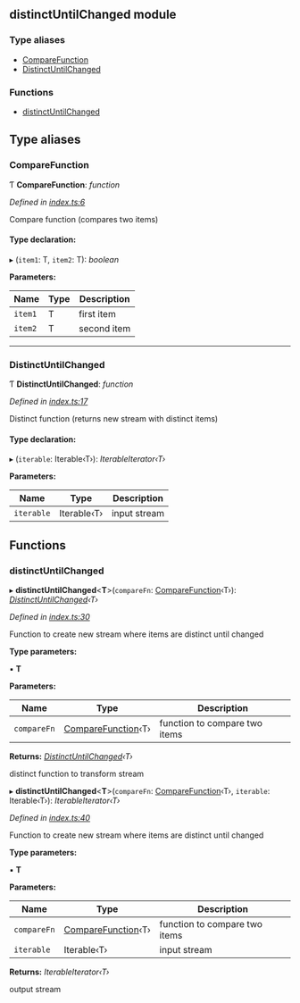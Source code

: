 ## distinctUntilChanged module

### Type aliases

* [CompareFunction](README.md#comparefunction)
* [DistinctUntilChanged](README.md#distinctuntilchanged)

### Functions

* [distinctUntilChanged](README.md#distinctuntilchanged)

## Type aliases

###  CompareFunction

Ƭ **CompareFunction**: *function*

*Defined in [index.ts:6](https://github.com/andres-kovalev/pragmatic-streams/blob/master/src/streams/distinctUntilChanged/index.ts#L6)*

Compare function (compares two items)

#### Type declaration:

▸ (`item1`: T, `item2`: T): *boolean*

**Parameters:**

Name | Type | Description |
------ | ------ | ------ |
`item1` | T | first item |
`item2` | T | second item |

___

###  DistinctUntilChanged

Ƭ **DistinctUntilChanged**: *function*

*Defined in [index.ts:17](https://github.com/andres-kovalev/pragmatic-streams/blob/master/src/streams/distinctUntilChanged/index.ts#L17)*

Distinct function (returns new stream with distinct items)

#### Type declaration:

▸ (`iterable`: Iterable‹T›): *IterableIterator‹T›*

**Parameters:**

Name | Type | Description |
------ | ------ | ------ |
`iterable` | Iterable‹T› | input stream |

## Functions

###  distinctUntilChanged

▸ **distinctUntilChanged**<**T**>(`compareFn`: [CompareFunction](README.md#comparefunction)‹T›): *[DistinctUntilChanged](README.md#distinctuntilchanged)‹T›*

*Defined in [index.ts:30](https://github.com/andres-kovalev/pragmatic-streams/blob/master/src/streams/distinctUntilChanged/index.ts#L30)*

Function to create new stream where items are distinct until changed

**Type parameters:**

▪ **T**

**Parameters:**

Name | Type | Description |
------ | ------ | ------ |
`compareFn` | [CompareFunction](README.md#comparefunction)‹T› | function to compare two items |

**Returns:** *[DistinctUntilChanged](README.md#distinctuntilchanged)‹T›*

distinct function to transform stream

▸ **distinctUntilChanged**<**T**>(`compareFn`: [CompareFunction](README.md#comparefunction)‹T›, `iterable`: Iterable‹T›): *IterableIterator‹T›*

*Defined in [index.ts:40](https://github.com/andres-kovalev/pragmatic-streams/blob/master/src/streams/distinctUntilChanged/index.ts#L40)*

Function to create new stream where items are distinct until changed

**Type parameters:**

▪ **T**

**Parameters:**

Name | Type | Description |
------ | ------ | ------ |
`compareFn` | [CompareFunction](README.md#comparefunction)‹T› | function to compare two items |
`iterable` | Iterable‹T› | input stream |

**Returns:** *IterableIterator‹T›*

output stream
